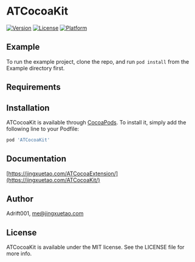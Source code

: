 # ATCocoaKit

[![Version](https://img.shields.io/cocoapods/v/ATCocoaKit.svg?style=flat)](https://cocoapods.org/pods/ATCocoaKit)
[![License](https://img.shields.io/cocoapods/l/ATCocoaKit.svg?style=flat)](https://cocoapods.org/pods/ATCocoaKit)
[![Platform](https://img.shields.io/cocoapods/p/ATCocoaKit.svg?style=flat)](https://cocoapods.org/pods/ATCocoaKit)

## Example

To run the example project, clone the repo, and run `pod install` from the Example directory first.

## Requirements

## Installation

ATCocoaKit is available through [CocoaPods](https://cocoapods.org). To install
it, simply add the following line to your Podfile:

```ruby
pod 'ATCocoaKit'
```

## Documentation
[https://jingxuetao.com/ATCocoaExtension/](https://jingxuetao.com/ATCocoaKit/)

## Author

Adrift001, me@jingxuetao.com

## License

ATCocoaKit is available under the MIT license. See the LICENSE file for more info.
